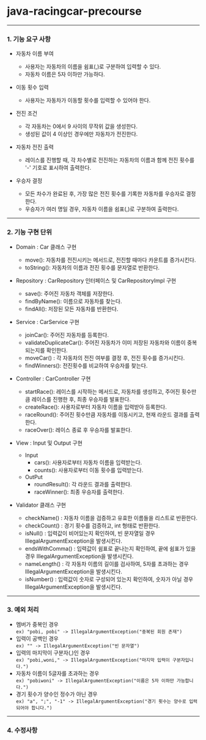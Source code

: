 # java-racingcar-precourse
----------

### 1. 기능 요구 사항
* 자동차 이름 부여
  - 사용자는 자동차의 이름을 쉼표(,)로 구분하여 입력할 수 있다.
  - 자동차 이름은 5자 이하만 가능하다.  

* 이동 횟수 입력
  - 사용자는 자동차가 이동할 횟수를 입력할 수 있어야 한다.  

* 전진 조건
  - 각 자동차는 0에서 9 사이의 무작위 값을 생성한다.
  - 생성된 값이 4 이상인 경우에만 자동차가 전진한다.  

* 자동차 전진 출력
  - 레이스를 진행할 때, 각 차수별로 전진하는 자동차의 이름과 함께 전진 횟수를 '-' 기호로 표시하여 출력한다.  
    
* 우승자 결정
   - 모든 차수가 완료된 후, 가장 많은 전진 횟수를 기록한 자동차를 우승자로 결정한다.
   - 우승자가 여러 명일 경우, 자동차 이름을 쉼표(,)로 구분하여 출력한다.  


----------

### 2. 기능 구현 단위

* Domain : Car 클래스 구현
  - move(): 자동차를 전진시키는 메서드로, 전진할 때마다 카운트를 증가시킨다.
  - toString(): 자동차의 이름과 전진 횟수를 문자열로 반환한다.  
 
* Repository : CarRepository 인터페이스 및 CarRepositoryImpl 구현
  - save(): 주어진 자동차 객체를 저장한다.
  - findByName(): 이름으로 자동차를 찾는다.
  - findAll(): 저장된 모든 자동차를 반환한다.  

* Service : CarService 구현
  - joinCar(): 주어진 자동차를 등록한다.
  - validateDuplicateCar(): 주어진 자동차가 이미 저장된 자동차와 이름이 중복되는지를 확인한다.
  - moveCar() : 각 자동차의 전진 여부를 결정 후, 전진 횟수를 증가시킨다.
  - findWinners(): 전진횟수를 비교하여 우승자를 찾는다.  
 
* Controller : CarController 구현
  - startRace(): 레이스를 시작하는 메서드로, 자동차를 생성하고, 주어진 횟수만큼 레이스를 진행한 후, 최종 우승자를 발표한다.
  - createRace(): 사용자로부터 자동차 이름을 입력받아 등록한다.
  - raceRound(): 주어진 횟수만큼 자동차를 이동시키고, 현재 라운드 결과를 출력한다.
  - raceOver(): 레이스 종료 후 우승자를 발표한다.  
 
* View : Input 및 Output 구현
    + Input
      - cars(): 사용자로부터 자동차 이름을 입력받는다.
      - counts(): 사용자로부터 이동 횟수를 입력받는다.
    + OutPut
      - roundResult(): 각 라운드 결과를 출력한다.
      - raceWinner(): 최종 우승자를 출력한다.  

* Validator 클래스 구현
  - checkName() : 자동차 이름을 검증하고 유효한 이름들을 리스트로 반환한다.
  - checkCount() : 경기 횟수를 검증하고, int 형태로 반환한다.
  - isNull() : 입력값이 비어있는지 확인하여, 빈 문자열일 경우 IllegalArgumentException을 발생시킨다.
  - endsWithComma() : 입력값이 쉼표로 끝나는지 확인하여, 끝에 쉼표가 있을 경우 IllegalArgumentException을 발생시킨다.
  - nameLength() : 각 자동차 이름의 길이를 검사하여, 5자를 초과하는 경우 IllegalArgumentException을 발생시킨다.
  - isNumber() : 입력값이 숫자로 구성되어 있는지 확인하여, 숫자가 아닐 경우 IllegalArgumentException을 발생시킨다.
 
---------
### 3. 예외 처리

* 멤버가 중복인 경우  
``` ex) "pobi, pobi" -> IllegalArgumentException("중복된 회원 존재") ```
* 입력이 공백인 경우  
``` ex) "" -> IllegalArgumentException("빈 문자열") ```
* 입력의 마지막이 구분자(,)인 경우  
``` ex) "pobi,woni," -> IllegalArgumentException("마지막 입력이 구분자입니다.") ```
* 자동차 이름이 5글자를 초과하는 경우  
``` ex) "pobiwoni" -> IllegalArgumentException("이름은 5자 이하만 가능합니다.") ```
* 경기 횟수가 양수인 정수가 아닌 경우  
``` ex) "a", ";", "-1" -> IllegalArgumentException("경기 횟수는 양수로 입력되어야 합니다.") ```

---------
### 4. 수정사항

    
